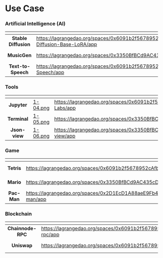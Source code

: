 # Use  Case

### Artificial Intelligence (AI)

<table data-view="cards"><thead><tr><th align="center"></th><th data-hidden data-card-target data-type="content-ref"></th><th data-hidden data-card-cover data-type="files"></th></tr></thead><tbody><tr><td align="center"><strong>Stable Diffusion</strong></td><td><a href="https://lagrangedao.org/spaces/0x6091b2f5678952cAfbf02755D78973EBff302e11/Stable-Diffusion-Base-LoRA/app">https://lagrangedao.org/spaces/0x6091b2f5678952cAfbf02755D78973EBff302e11/Stable-Diffusion-Base-LoRA/app</a></td><td><a href="../.gitbook/assets/1-01.png">1-01.png</a></td></tr><tr><td align="center"><strong>MusicGen</strong></td><td><a href="https://lagrangedao.org/spaces/0x3350BfBCd9AC435cD3c410BC98E1Ec5b94a662e5/MusicGen/app">https://lagrangedao.org/spaces/0x3350BfBCd9AC435cD3c410BC98E1Ec5b94a662e5/MusicGen/app</a></td><td><a href="../.gitbook/assets/1-02.png">1-02.png</a></td></tr><tr><td align="center"><strong>Text-to-Speech</strong></td><td><a href="https://lagrangedao.org/spaces/0x6091b2f5678952cAfbf02755D78973EBff302e11/Text-to-Speech/app">https://lagrangedao.org/spaces/0x6091b2f5678952cAfbf02755D78973EBff302e11/Text-to-Speech/app</a></td><td><a href="../.gitbook/assets/1-03.png">1-03.png</a></td></tr></tbody></table>

### Tools

<table data-view="cards"><thead><tr><th align="center"></th><th data-hidden data-card-cover data-type="files"></th><th data-hidden data-card-target data-type="content-ref"></th></tr></thead><tbody><tr><td align="center"><strong>Jupyter</strong></td><td><a href="../.gitbook/assets/1-04.png">1-04.png</a></td><td><a href="https://lagrangedao.org/spaces/0x6091b2f5678952cAfbf02755D78973EBff302e11/Jupyter-Labs/app">https://lagrangedao.org/spaces/0x6091b2f5678952cAfbf02755D78973EBff302e11/Jupyter-Labs/app</a></td></tr><tr><td align="center"><strong>Terminal</strong></td><td><a href="../.gitbook/assets/1-05.png">1-05.png</a></td><td><a href="https://lagrangedao.org/spaces/0x3350BfBCd9AC435cD3c410BC98E1Ec5b94a662e5/Terminal/app">https://lagrangedao.org/spaces/0x3350BfBCd9AC435cD3c410BC98E1Ec5b94a662e5/Terminal/app</a></td></tr><tr><td align="center"><strong>Json-view</strong></td><td><a href="../.gitbook/assets/1-06.png">1-06.png</a></td><td><a href="https://lagrangedao.org/spaces/0x3350BfBCd9AC435cD3c410BC98E1Ec5b94a662e5/Json-view/app">https://lagrangedao.org/spaces/0x3350BfBCd9AC435cD3c410BC98E1Ec5b94a662e5/Json-view/app</a></td></tr></tbody></table>

### Game

<table data-view="cards"><thead><tr><th align="center"></th><th data-hidden data-card-target data-type="content-ref"></th><th data-hidden data-card-cover data-type="files"></th></tr></thead><tbody><tr><td align="center"><strong>Tetris</strong></td><td><a href="https://lagrangedao.org/spaces/0x6091b2f5678952cAfbf02755D78973EBff302e11/tetris/app">https://lagrangedao.org/spaces/0x6091b2f5678952cAfbf02755D78973EBff302e11/tetris/app</a></td><td><a href="../.gitbook/assets/1-07.png">1-07.png</a></td></tr><tr><td align="center"><strong>Mario</strong></td><td><a href="https://lagrangedao.org/spaces/0x3350BfBCd9AC435cD3c410BC98E1Ec5b94a662e5/Mario/app">https://lagrangedao.org/spaces/0x3350BfBCd9AC435cD3c410BC98E1Ec5b94a662e5/Mario/app</a></td><td><a href="../.gitbook/assets/1-08.png">1-08.png</a></td></tr><tr><td align="center"><strong>Pac-Man</strong></td><td><a href="https://lagrangedao.org/spaces/0x2D1EcD1A88aeE9Fb4CeB1F34C9cd7bE965c78C8D/pac-man/app">https://lagrangedao.org/spaces/0x2D1EcD1A88aeE9Fb4CeB1F34C9cd7bE965c78C8D/pac-man/app</a></td><td><a href="../.gitbook/assets/1-09.png">1-09.png</a></td></tr></tbody></table>

### Blockchain

<table data-view="cards"><thead><tr><th align="center"></th><th data-hidden data-card-target data-type="content-ref"></th><th data-hidden data-card-cover data-type="files"></th></tr></thead><tbody><tr><td align="center"><strong>Chainnode-RPC</strong></td><td><a href="https://lagrangedao.org/spaces/0x6091b2f5678952cAfbf02755D78973EBff302e11/chainnode-rpc/app">https://lagrangedao.org/spaces/0x6091b2f5678952cAfbf02755D78973EBff302e11/chainnode-rpc/app</a></td><td><a href="../.gitbook/assets/1-01.png">1-01.png</a></td></tr><tr><td align="center"><strong>Uniswap</strong></td><td><a href="https://lagrangedao.org/spaces/0x6091b2f5678952cAfbf02755D78973EBff302e11/uniswap/app">https://lagrangedao.org/spaces/0x6091b2f5678952cAfbf02755D78973EBff302e11/uniswap/app</a></td><td><a href="../.gitbook/assets/1-02.png">1-02.png</a></td></tr></tbody></table>

####

####
